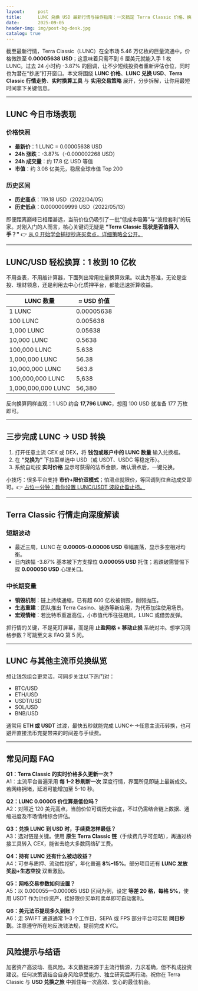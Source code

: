 ```yaml
---
layout:     post
title:      LUNC 兑换 USD 最新行情与操作指南：一文搞定 Terra Classic 价格、换算与投资机会
date:       2025-09-05
header-img: img/post-bg-desk.jpg
catalog: true
---
```


截至最新行情，Terra Classic（LUNC）在全市场 5.46 万亿枚的巨量流通中，价格微跌至 **0.00005638 USD**；这意味着只需不到 6 厘美元就能入手 1 枚 LUNC。过去 24 小时约 -3.87% 的回调，让不少短线投资者重新评估仓位，同时也为潜在“抄底”打开窗口。本文将围绕 **LUNC 价格**、**LUNC 兑换 USD**、**Terra Classic 行情走势**、**实时换算工具** 与 **实用交易策略** 展开，分步拆解，让你用最短时间拿下关键信息。

---

## LUNC 今日市场表现

### 价格快照  
- **最新价**：1 LUNC = 0.00005638 USD  
- **24h 涨跌**：-3.87%（-0.000002268 USD）  
- **24h 成交量**：约 17.8 亿 USD 等值  
- **市值**：约 3.08 亿美元，稳居全球市值 Top 200

### 历史区间  
- **历史高点**：119.18 USD（2022/04/05）  
- **历史低点**：0.0000009999 USD（2022/05/13）

即便距离巅峰已相距甚远，当前价位仍吸引了一批“低成本吸筹”与“波段套利”的玩家。对刚入门的人而言，核心关键词无疑是 **"Terra Classic 现状是否值得入手？"** 👉 [从 0 开始学会捕捉抄底买卖点，详细策略全公开。](https://okxdog.com/)

---

## LUNC/USD 轻松换算：1 枚到 10 亿枚

不用查表，不用敲计算器，下面列出常用批量换算效果。以此为基准，无论是空投、理财领息，还是利用去中心化质押平台，都能迅速折算收益。

| LUNC 数量 | ≈ USD 价值 |
|-----------|------------|
| 1 LUNC    | 0.00005638 |
| 100 LUNC  | 0.005638   |
| 1,000 LUNC| 0.05638    |
| 10,000 LUNC| 0.5638    |
| 100,000 LUNC| 5.638    |
| 1,000,000 LUNC| 56.38 |
| 10,000,000 LUNC| 563.8 |
| 100,000,000 LUNC| 5,638 |
| 1,000,000,000 LUNC| 56,380 |

反向换算同样直观：1 USD 约合 **17,796 LUNC**，想囤 100 USD 就准备 177 万枚即可。

---

## 三步完成 LUNC → USD 转换

1. 打开任意主流 CEX 或 DEX，将 **钱包或账户中的 LUNC 数量** 输入兑换框。  
2. 在 **“兑换为”** 下拉菜单选中 USD（或 USDT、USDC 等稳定币）。  
3. 系统自动按 **实时价格** 显示可获得的法币金额，确认滑点后，一键兑换。

小技巧：很多平台支持 **市价+限价双模式**；怕滑点就限价，等回调到位自动成交即可。👉 [占位一分钟：教你设置 LUNC/USDT 波段止盈止损。](https://okxdog.com/)

---

## Terra Classic 行情走向深度解读

### 短期波动  
- 最近三周，LUNC 在 **0.00005–0.00006 USD** 窄幅震荡，显示多空相对均衡。  
- 日内跌幅 -3.87% 基本被下方支撑位 **0.000055 USD** 托住；若跌破需警惕下探 **0.000050 USD** 心理关口。

### 中长期变量  
- **销毁机制**：链上持续通缩，已有超 600 亿枚被销毁，削弱抛压。  
- **生态重建**：团队推出 Terra Casino、链游等新应用，为代币加注使用场景。  
- **宏观情绪**：若比特币重返高位，小市值代币往往跟风，LUNC 或借势反弹。

抓行情的关键，不是死盯屏幕，而是用 **止盈网格 + 移动止损** 系统对冲。想学习网格参数？可跳至文末 FAQ 第 5 问。

---

## LUNC 与其他主流币兑换纵览

想让钱包组合更灵活，可同步关注以下热门对：  
- BTC/USD  
- ETH/USD  
- USDT/USD  
- SOL/USD  
- BNB/USD  

通常用 **ETH 或 USDT** 过渡，最快五秒就能完成 LUNC←→任意主流币转换，也可避开直接法币充提带来的时间差与手续费。

---

## 常见问题 FAQ

**Q1：Terra Classic 的实时价格多久更新一次？**  
A1：主流平台普遍采用 **每 1–2 秒刷新一次** 深度行情，界面所见即链上最新成交。若网络拥堵，延迟可能增加至 5–10 秒。

**Q2：LUNC 0.00005 价位算是低位吗？**  
A2：对照近 120 美元高点，当前价位可谓历史谷底，不过仍需结合链上数据、通缩进度及市场情绪综合评估。

**Q3：兑换 LUNC 到 USD 时，手续费怎样最低？**  
A3：选对链是关键。使用 **原生 Terra Classic 链**（手续费几乎可忽略），再通过桥接工具转入 CEX，能省去绝大多数网络矿工费。

**Q4：持有 LUNC 还有什么被动收益？**  
A4：可参与质押、流动性挖矿，年化普遍 **8%–15%**。部分项目还有 **LUNC 发放奖励+生态空投** 双重激励。

**Q5：网格交易参数如何设置？**  
A5：以 0.000055—0.000065 USD 区间为例，设定 **等差 20 格，每格 5%**，使用 USDT 作为计价资产，挂好限价买单和卖单即可自动套利。

**Q6：美元法币提现多久到账？**  
A6：走 SWIFT 通道通常 1–3 个工作日，SEPA 或 FPS 部分平台可实现 **同日秒到**。注意遵守所在地反洗钱法规，提前完成 KYC。

---

## 风险提示与结语

加密资产高波动、高风险。本文数据来源于主流行情源，力求准确，但不构成投资建议。任何决策请结合自身风险承受能力、独立研究后再行动。祝你在 Terra Classic 与 **USD 兑换之旅** 中抓住每一次高效、安心的最佳机会。